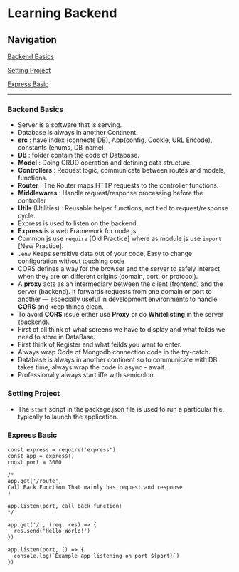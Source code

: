 # Learning Backend

## Navigation

[Backend Basics](#backend-basics)

[Setting Project](#setting-project)

[Express Basic](#express-basic)

---

### Backend Basics

- Server is a software that is serving.
- Database is always in another Continent.
- **src** : have index (connects DB), App(config, Cookie, URL Encode), constants (enums, DB-name).
- **DB** : folder contain the code of Database.
- **Model** : Doing CRUD operation and defining data structure.
- **Controllers** : Request logic, communicate between routes and models, functions.
- **Router** : The Router maps HTTP requests to the controller functions.
- **Middlewares** : Handle request/response processing before the controller
- **Utils** (Utilities) : Reusable helper functions, not tied to request/response cycle.
- Express is used to listen on the backend.
- **Express** is a web Framework for node js.
- Common js use `require` [Old Practice] where as module js use `import` [New Practice].
- `.env` Keeps sensitive data out of your code, Easy to change configuration without touching code
- CORS defines a way for the browser and the server to safely interact when they are on different origins (domain, port, or protocol).
- A **proxy** acts as an intermediary between the client (frontend) and the server (backend). It forwards requests from one domain or port to another — especially useful in development environments to handle **CORS** and keep things clean.
- To avoid **CORS** issue either use **Proxy** or do **Whitelisting** in the server (backend).
- First of all think of what screens we have to display and what feilds we need to store in DataBase.
- First think of Register and what feilds you want to enter.
- Always wrap Code of Mongodb connection code in the try-catch.
- Database is always in another continent so to communicate with DB takes time, always wrap the code in async - await.
- Professionally always start iffe with semicolon.

### Setting Project

- The `start` script in the package.json file is used to run a particular file, typically to launch the application.

### Express Basic

```JS
const express = require('express')
const app = express()
const port = 3000

/*
app.get('/route', 
Call Back Function That mainly has request and response
)

app.listen(port, call back function)
*/

app.get('/', (req, res) => {
  res.send('Hello World!')
})

app.listen(port, () => {
  console.log(`Example app listening on port ${port}`)
})
```
